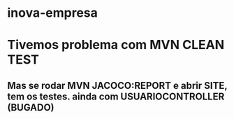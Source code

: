 # inova-empresa

# Tivemos problema com MVN CLEAN TEST
## Mas se rodar MVN JACOCO:REPORT e abrir SITE, tem os testes. ainda com USUARIOCONTROLLER (BUGADO)
